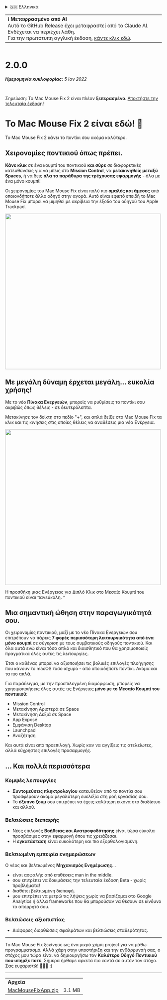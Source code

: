 <details>
<summary>🇬🇷 Ελληνικά</summary>

[🇬🇧 English (GitHub Release)](https://github.com/noah-nuebling/mac-mouse-fix/releases/tag/2.0.0)\
[🇦🇩 Català](https://redirect.macmousefix.com/?target=mmf-release&tag=2.0.0&locale=ca)\
[🇩🇪 Deutsch](https://redirect.macmousefix.com/?target=mmf-release&tag=2.0.0&locale=de)\
[🇪🇸 Español](https://redirect.macmousefix.com/?target=mmf-release&tag=2.0.0&locale=es)\
[🇫🇷 Français](https://redirect.macmousefix.com/?target=mmf-release&tag=2.0.0&locale=fr)\
[🇮🇩 Indonesia](https://redirect.macmousefix.com/?target=mmf-release&tag=2.0.0&locale=id)\
[🇮🇹 Italiano](https://redirect.macmousefix.com/?target=mmf-release&tag=2.0.0&locale=it)\
[🇭🇺 Magyar](https://redirect.macmousefix.com/?target=mmf-release&tag=2.0.0&locale=hu)\
[🇳🇱 Nederlands](https://redirect.macmousefix.com/?target=mmf-release&tag=2.0.0&locale=nl)\
[🇵🇱 Polski](https://redirect.macmousefix.com/?target=mmf-release&tag=2.0.0&locale=pl)\
[🇧🇷 Português (Brasil)](https://redirect.macmousefix.com/?target=mmf-release&tag=2.0.0&locale=pt-BR)\
[🇵🇹 Português (Portugal)](https://redirect.macmousefix.com/?target=mmf-release&tag=2.0.0&locale=pt-PT)\
[🇷🇴 Română](https://redirect.macmousefix.com/?target=mmf-release&tag=2.0.0&locale=ro)\
[🇸🇪 Svenska](https://redirect.macmousefix.com/?target=mmf-release&tag=2.0.0&locale=sv)\
[🇻🇳 Tiếng Việt](https://redirect.macmousefix.com/?target=mmf-release&tag=2.0.0&locale=vi)\
[🇹🇷 Türkçe](https://redirect.macmousefix.com/?target=mmf-release&tag=2.0.0&locale=tr)\
[🇨🇿 Čeština](https://redirect.macmousefix.com/?target=mmf-release&tag=2.0.0&locale=cs)\
**🇬🇷 Ελληνικά**\
[🇷🇺 Русский](https://redirect.macmousefix.com/?target=mmf-release&tag=2.0.0&locale=ru)\
[🇺🇦 Українська](https://redirect.macmousefix.com/?target=mmf-release&tag=2.0.0&locale=uk)\
[🇮🇱 עברית](https://redirect.macmousefix.com/?target=mmf-release&tag=2.0.0&locale=he)\
[🇸🇦 العربية](https://redirect.macmousefix.com/?target=mmf-release&tag=2.0.0&locale=ar)\
[🇮🇳 हिन्दी](https://redirect.macmousefix.com/?target=mmf-release&tag=2.0.0&locale=hi)\
[🇹🇭 ไทย](https://redirect.macmousefix.com/?target=mmf-release&tag=2.0.0&locale=th)\
[🇨🇳 中文 (简体)](https://redirect.macmousefix.com/?target=mmf-release&tag=2.0.0&locale=zh-Hans)\
[🇨🇳 中文 (繁體)](https://redirect.macmousefix.com/?target=mmf-release&tag=2.0.0&locale=zh-Hant)\
[🇭🇰 中文（香港)](https://redirect.macmousefix.com/?target=mmf-release&tag=2.0.0&locale=zh-HK)\
[🇯🇵 日本語](https://redirect.macmousefix.com/?target=mmf-release&tag=2.0.0&locale=ja)\
[🇰🇷 한국어](https://redirect.macmousefix.com/?target=mmf-release&tag=2.0.0&locale=ko)\
[Help translate Mac Mouse Fix to different languages!](https://github.com/noah-nuebling/mac-mouse-fix/discussions/731)
</details>
<table align=><td>
<b>ℹ️ Μεταφρασμένο από AI</b><br>
Αυτό το GitHub Release έχει μεταφραστεί από το Claude AI. Ενδέχεται να περιέχει λάθη.<br>
Για την πρωτότυπη αγγλική έκδοση, <a href="https://github.com/noah-nuebling/mac-mouse-fix/releases/tag/2.0.0">κάντε κλικ εδώ</a>.
</td></table>

<table></table>

# 2.0.0
***Ημερομηνία κυκλοφορίας:** 5 Ιαν 2022*

<br>

Σημείωση: Το Mac Mouse Fix 2 είναι πλέον **ξεπερασμένο**. [Αποκτήστε την τελευταία έκδοση](https://github.com/noah-nuebling/mac-mouse-fix/releases)!

# Το Mac Mouse Fix 2 είναι εδώ! 🎉

Το Mac Mouse Fix 2 κάνει το ποντίκι σου ακόμα καλύτερο.

## Χειρονομίες ποντικιού όπως πρέπει.

**Κάνε κλικ** σε ένα κουμπί του ποντικιού **και σύρε** σε διαφορετικές κατευθύνσεις για να μπεις στο **Mission Control**, να **μετακινηθείς μεταξύ Spaces**, ή να δεις **όλα τα παράθυρα της τρέχουσας εφαρμογής** - όλα με ένα μόνο κουμπί!

Οι χειρονομίες του Mac Mouse Fix είναι πολύ πιο **ομαλές και άμεσες** από οποιονδήποτε άλλο οδηγό στην αγορά.
Αυτό είναι εφικτό επειδή το Mac Mouse Fix μπορεί να μιμηθεί με ακρίβεια την έξοδο του οδηγού του Apple Trackpad.

<img width=500px src="https://user-images.githubusercontent.com/40808343/149643011-cc3311f1-af5c-453a-8206-2c6496d73d61.gif">

## Με μεγάλη δύναμη έρχεται μεγάλη... ευκολία χρήσης!

Με το νέο **Πίνακα Ενεργειών**, μπορείς να ρυθμίσεις το ποντίκι σου ακριβώς όπως θέλεις - σε δευτερόλεπτα.

Μετακίνησε τον δείκτη στο πεδίο "+", και απλά δείξε στο Mac Mouse Fix τα κλικ και τις κινήσεις στις οποίες θέλεις να αναθέσεις μια νέα Ενέργεια.

<img width=500px src="https://user-images.githubusercontent.com/40808343/149642392-d0e25cf9-b49b-4398-b2e9-af2e810c8594.gif">

Η προσθήκη μιας Ενέργειας για Διπλό Κλικ στο Μεσαίο Κουμπί του ποντικιού είναι πανεύκολη. ^

## Μια σημαντική ώθηση στην παραγωγικότητά σου.

Οι χειρονομίες ποντικιού, μαζί με το νέο Πίνακα Ενεργειών σου επιτρέπουν να πάρεις **7 φορές περισσότερη λειτουργικότητα από ένα μόνο κουμπί** σε σύγκριση με τους συμβατικούς οδηγούς ποντικιού. Και όλα αυτά ενώ είναι τόσο απλό και διαισθητικό που θα χρησιμοποιείς πραγματικά όλες αυτές τις λειτουργίες.

Έτσι ο καθένας μπορεί να αξιοποιήσει τις βολικές επιλογές πλοήγησης που κάνουν το macOS τόσο ισχυρό - από οποιοδήποτε ποντίκι. Ακόμα και τα πιο απλά.

Για παράδειγμα, με την προεπιλεγμένη διαμόρφωση, μπορείς να χρησιμοποιήσεις όλες αυτές τις Ενέργειες **μόνο με το Μεσαίο Κουμπί του ποντικιού**:

- Mission Control
- Μετακίνηση Αριστερά σε Space
- Μετακίνηση Δεξιά σε Space
- App Exposé
- Εμφάνιση Desktop
- Launchpad
- Αναζήτηση

Και αυτά είναι από προεπιλογή. Χωρίς καν να αγγίξεις τις ατελείωτες, αλλά εύχρηστες επιλογές προσαρμογής.

## ... Και πολλά περισσότερα

### Κομψές λειτουργίες

- **Συντομεύσεις πληκτρολογίου** κατευθείαν από το ποντίκι σου προσφέρουν ακόμα μεγαλύτερη ευελιξία στη ροή εργασίας σου.
- Το **έξυπνο ζουμ** σου επιτρέπει να έχεις καλύτερη εικόνα στο διαδίκτυο και αλλού.

### Βελτιώσεις διεπαφής

- Νέες επιλογές **Βοήθειας και Ανατροφοδότησης** είναι τώρα εύκολα προσβάσιμες στην εφαρμογή όπου τις χρειάζεσαι.
- Η **εγκατάσταση** είναι ευκολότερη και πιο εξορθολογισμένη.

### Βελτιωμένη εμπειρία ενημερώσεων

Ο νέος και βελτιωμένος **Μηχανισμός Ενημέρωσης**...

- είναι ασφαλής από επιθέσεις man in the middle.
- σου επιτρέπει να δοκιμάσεις την τελευταία έκδοση Beta - χωρίς προβλήματα!
- διαθέτει βελτιωμένη διεπαφή.
- μου επιτρέπει να μετρώ τις λήψεις χωρίς να βασίζομαι στο Google Analytics ή άλλα frameworks που θα μπορούσαν να θέσουν σε κίνδυνο το απόρρητό σου.

### Βελτιώσεις αξιοπιστίας

- Διάφορες διορθώσεις σφαλμάτων και βελτιώσεις σταθερότητας.

---

Το Mac Mouse Fix ξεκίνησε ως ένα μικρό χόμπι project για να μάθω προγραμματισμό. Αλλά χάρη στην υποστήριξη και την ενθάρρυνσή σας, ο στόχος μου τώρα είναι να δημιουργήσω τον **Καλύτερο Οδηγό Ποντικιού που υπήρξε ποτέ**. Σήμερα ήρθαμε αρκετά πιο κοντά σε αυτόν τον στόχο. Σας ευχαριστώ! 🚀🚀🚀 :)

---

<table align="start">
<tr>
    <td colspan=2>
        <b>Αρχεία</b>
    </td>
</tr>
<tr>
    <td><a href="https://github.com/noah-nuebling/mac-mouse-fix/releases/download/2.0.0/MacMouseFixApp.zip">MacMouseFixApp.zip</a></td>
    <td>3.1 MB</td>
</tr>
</table>